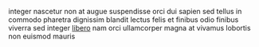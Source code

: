 integer nascetur non at augue suspendisse orci dui sapien sed tellus in commodo
pharetra dignissim blandit lectus felis et finibus odio finibus viverra sed
integer [libero](generated_webpages/tincidunt1.md) nam orci ullamcorper magna
at vivamus lobortis non euismod mauris